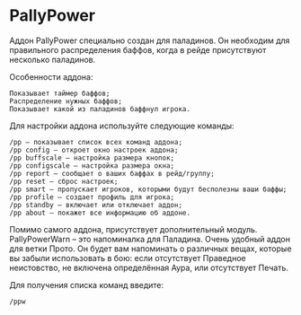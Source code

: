 # PallyPower

Аддон PallyPower специально создан для паладинов. Он необходим для правильного распределения баффов, когда в рейде присутствуют несколько паладинов.

Особенности аддона:

    Показывает таймер баффов;
    Распределение нужных баффов;
    Показывает какой из паладинов баффнул игрока.

Для настройки аддона используйте следующие команды:

    /pp — показывает список всех команд аддона;
    /pp config — откроет окно настроек аддона;
    /pp buffscale — настройка размера кнопок;
    /pp configscale — настройка размера окна;
    /pp report — сообщает о ваших баффах в рейд/группу;
    /pp reset — сброс настроек;
    /pp smart — пропускает игроков, которыми будут бесполезны ваши баффы;
    /pp profile — создает профиль для игрока;
    /pp standby — включает или отключает аддон;
    /pp about — покажет все информацию об аддоне.


Помимо самого аддона, присутствует дополнительный модуль. PallyPowerWarn – это напоминалка для Паладина. Очень удобный аддон для ветки Прото. Он будет вам напоминать о различных вещах, которые вы забыли использовать в бою: если отсутствует Праведное неистовство, не включена определённая Аура, или отсутствует Печать.

Для получения списка команд введите:

    /ppw

